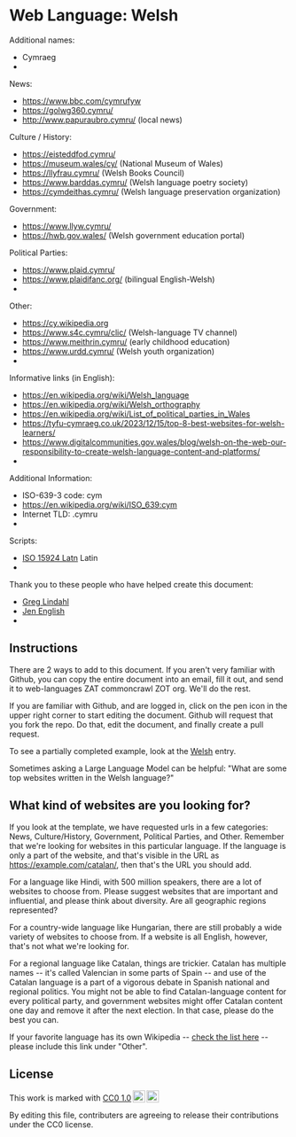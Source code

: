 # Web Language: Welsh

Additional names:
- Cymraeg
- 

News:
- https://www.bbc.com/cymrufyw
- https://golwg360.cymru/
- http://www.papuraubro.cymru/ (local news)

Culture / History:
- https://eisteddfod.cymru/
- https://museum.wales/cy/ (National Museum of Wales)
- https://llyfrau.cymru/ (Welsh Books Council)
- https://www.barddas.cymru/ (Welsh language poetry society)
- https://cymdeithas.cymru/ (Welsh language preservation organization)

Government:
- https://www.llyw.cymru/
- https://hwb.gov.wales/ (Welsh government education portal)

Political Parties:
- https://www.plaid.cymru/
- https://www.plaidifanc.org/ (bilingual English-Welsh)
- 

Other:
- https://cy.wikipedia.org
- https://www.s4c.cymru/clic/ (Welsh-language TV channel)
- https://www.meithrin.cymru/ (early childhood education)
- https://www.urdd.cymru/ (Welsh youth organization)
- 

Informative links (in English):
- https://en.wikipedia.org/wiki/Welsh_language
- https://en.wikipedia.org/wiki/Welsh_orthography
- https://en.wikipedia.org/wiki/List_of_political_parties_in_Wales
- https://tyfu-cymraeg.co.uk/2023/12/15/top-8-best-websites-for-welsh-learners/
- https://www.digitalcommunities.gov.wales/blog/welsh-on-the-web-our-responsibility-to-create-welsh-language-content-and-platforms/
- 

Additional Information:
- ISO-639-3 code: cym
- https://en.wikipedia.org/wiki/ISO_639:cym
- Internet TLD: .cymru
- 

Scripts:
- <a href="https://en.wikipedia.org/wiki/ISO_15924">ISO 15924 Latn</a> Latin
- 

Thank you to these people who have helped create this document:
- [Greg Lindahl](https://github.com/wumpus)
- [Jen English](https://github.com/jenenglish)
- 

## Instructions

There are 2 ways to add to this document. If you aren't very familiar
with Github, you can copy the entire document into an email, fill it
out, and send it to web-languages ZAT commoncrawl ZOT org. We'll do the rest.

If you are familiar with Github, and are logged in, click on the pen
icon in the upper right corner to start editing the document.
Github will request that you fork the repo. Do that, edit the
document, and finally create a pull request.

To see a partially completed example, look at the
[Welsh](../living/welsh.md) entry.

Sometimes asking a Large Language Model can be helpful: "What are some
top websites written in the Welsh language?"

## What kind of websites are you looking for?

If you look at the template, we have requested urls in a few
categories: News, Culture/History, Government, Political Parties, and
Other. Remember that we're looking for websites in this particular
language. If the language is only a part of the website, and that's
visible in the URL as https://example.com/catalan/, then that's the
URL you should add.

For a language like Hindi, with 500 million speakers, there are a lot
of websites to choose from. Please suggest websites that are important
and influential, and please think about diversity. Are all geographic
regions represented?

For a country-wide language like Hungarian, there are still probably a
wide variety of websites to choose from. If a website is all English,
however, that's not what we're looking for.

For a regional language like Catalan, things are trickier. Catalan has
multiple names -- it's called Valencian in some parts of Spain -- and
use of the Catalan language is a part of a vigorous debate in Spanish
national and regional politics. You might not be able to find
Catalan-language content for every political party, and government
websites might offer Catalan content one day and remove it after
the next election. In that case, please do the best you can.

If your favorite language has its own Wikipedia -- [check the list here](https://en.wikipedia.org/wiki/List_of_Wikipedias) --
please include this link under "Other".

## License

<p xmlns:cc="http://creativecommons.org/ns#" >This work is marked with <a href="https://creativecommons.org/publicdomain/zero/1.0/?ref=chooser-v1" target="_blank" rel="license noopener noreferrer" style="display:inline-block;">CC0 1.0<img style="height:22px!important;margin-left:3px;vertical-align:text-bottom;" src="https://mirrors.creativecommons.org/presskit/icons/cc.svg?ref=chooser-v1" alt=""><img style="height:22px!important;margin-left:3px;vertical-align:text-bottom;" src="https://mirrors.creativecommons.org/presskit/icons/zero.svg?ref=chooser-v1" alt=""></a></p>

By editing this file, contributers are agreeing to release their contributions under the CC0 license.
